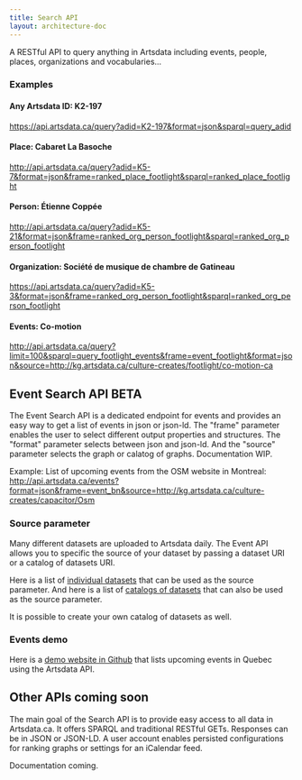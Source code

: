 ```yaml
---
title: Search API
layout: architecture-doc
---
```


A RESTful API to query anything in Artsdata including events, people, places, organizations and vocabularies...

### Examples

#### Any Artsdata ID: K2-197
https://api.artsdata.ca/query?adid=K2-197&format=json&sparql=query_adid

#### Place: Cabaret La Basoche
http://api.artsdata.ca/query?adid=K5-7&format=json&frame=ranked_place_footlight&sparql=ranked_place_footlight

#### Person: Étienne Coppée
http://api.artsdata.ca/query?adid=K5-21&format=json&frame=ranked_org_person_footlight&sparql=ranked_org_person_footlight

#### Organization: Société de musique de chambre de Gatineau
https://api.artsdata.ca/query?adid=K5-3&format=json&frame=ranked_org_person_footlight&sparql=ranked_org_person_footlight

#### Events: Co-motion
http://api.artsdata.ca/query?limit=100&sparql=query_footlight_events&frame=event_footlight&format=json&source=http://kg.artsdata.ca/culture-creates/footlight/co-motion-ca




## Event Search API BETA

The Event Search API is a dedicated endpoint for events and provides an easy way to get a list of events in json or json-ld. The "frame" parameter enables the user to select different output properties and structures. The "format" parameter selects between json and json-ld. And the "source" parameter selects the graph or calatog of graphs. Documentation WIP.

Example: List of upcoming events from the OSM website in Montreal: 
http://api.artsdata.ca/events?format=json&frame=event_bn&source=http://kg.artsdata.ca/culture-creates/capacitor/Osm

### Source parameter
Many different datasets are uploaded to Artsdata daily. The Event API allows you to specific the source of your dataset by passing a dataset URI or a catalog of datasets URI.

Here is a list of [individual datasets](https://s.zazuko.com/2owq14) that can be used as the source parameter. And here is a list of [catalogs of datasets]( https://s.zazuko.com/5hG5Cc) that can also be used as the source parameter.

It is possible to create your own catalog of datasets as well.

### Events demo

Here is a [demo website in Github](https://github.com/culturecreates/artsdata-demo-upcoming-events-api) that lists upcoming events in Quebec using the Artsdata API.


## Other APIs coming soon
The main goal of the Search API is to provide easy access to all data in Artsdata.ca. It offers SPARQL and traditional RESTful GETs.
Responses can be in JSON or JSON-LD.  A user account enables persisted configurations for ranking graphs or settings for an iCalendar feed. 

Documentation coming.
